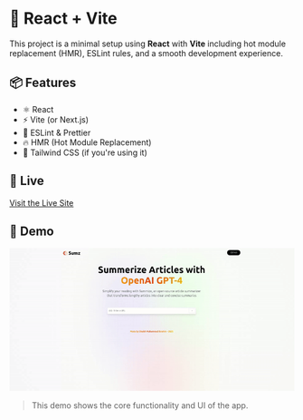 # 🚀 React + Vite 

This project is a minimal setup using **React** with **Vite** including hot module replacement (HMR), ESLint rules, and a smooth development experience.

## 📦 Features

- ⚛️ React
- ⚡ Vite (or Next.js)
- 💅 ESLint & Prettier
- 🔥 HMR (Hot Module Replacement)
- 🎨 Tailwind CSS (if you're using it)

## 🔗 Live

[Visit the Live Site](https://sumz-zeta.vercel.app/)


## 🎥 Demo

![Demo](public/demo.gif)

> This demo shows the core functionality and UI of the app.

